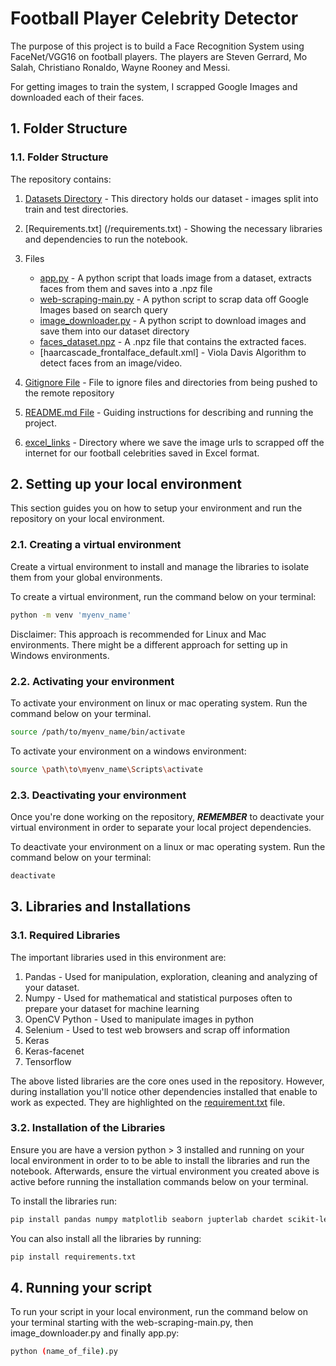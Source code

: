# Football Player Celebrity Detector

The purpose of this project is to build a Face Recognition System using FaceNet/VGG16 on football players. The players are Steven Gerrard, Mo Salah, Christiano Ronaldo, Wayne Rooney and Messi.

For getting images to train the system, I scrapped Google Images and downloaded each of their faces.

## 1. Folder Structure

### 1.1. Folder Structure

The repository contains:

1. [Datasets Directory](/datasets/) - This directory holds our dataset - images split into train and test directories.

2. [Requirements.txt] (/requirements.txt) - Showing the necessary libraries and dependencies to run the notebook.
3. Files
   - [app.py](app.py) - A python script that loads image from a dataset, extracts faces from them and saves into a .npz file
   - [web-scraping-main.py](web-scraping-main.py) - A python script to scrap data off Google Images based on search query
   - [image_downloader.py](image_downloader.py) - A python script to download images and save them into our dataset directory
   - [faces_dataset.npz](faces_dataset.npz) - A .npz file that contains the extracted faces.
   - [haarcascade_frontalface_default.xml] - Viola Davis Algorithm to detect faces from an image/video.
4. [Gitignore File](/.gitignore) - File to ignore files and directories from being pushed to the remote repository
5. [README.md File](/README.md) - Guiding instructions for describing and running the project.
6. [excel_links](excel_links) - Directory where we save the image urls to scrapped off the internet for our football celebrities saved in Excel format.

## 2. Setting up your local environment

This section guides you on how to setup your environment and run the repository on your local environment.

### 2.1. Creating a virtual environment

Create a virtual environment to install and manage the libraries to isolate them from your global environments.

To create a virtual environment, run the command below on your terminal:

```bash
python -m venv 'myenv_name'
```

Disclaimer: This approach is recommended for Linux and Mac environments. There might be a different approach for setting up in Windows environments.

### 2.2. Activating your environment

To activate your environment on linux or mac operating system. Run the command below on your terminal.

```bash
source /path/to/myenv_name/bin/activate
```

To activate your environment on a windows environment:

```bash
source \path\to\myenv_name\Scripts\activate
```

### 2.3. Deactivating your environment

Once you're done working on the repository, <b><i>REMEMBER</i></b> to deactivate your virtual environment in order to separate your local project dependencies.

To deactivate your environment on a linux or mac operating system. Run the command below on your terminal:

```bash
deactivate
```

## 3. Libraries and Installations

### 3.1. Required Libraries

The important libraries used in this environment are:

1. Pandas - Used for manipulation, exploration, cleaning and analyzing of your dataset.
2. Numpy - Used for mathematical and statistical purposes often to prepare your dataset for machine learning
3. OpenCV Python - Used to manipulate images in python
4. Selenium - Used to test web browsers and scrap off information
5. Keras
6. Keras-facenet
7. Tensorflow

The above listed libraries are the core ones used in the repository. However, during installation you'll notice other dependencies installed that enable to work as expected. They are highlighted on the [requirement.txt](/requirements.txt) file.

### 3.2. Installation of the Libraries

Ensure you are have a version python > 3 installed and running on your local environment in order to to be able to install the libraries and run the notebook. Afterwards, ensure the virtual environment you created above is active before running the installation commands below on your terminal.

To install the libraries run:

```bash
pip install pandas numpy matplotlib seaborn jupterlab chardet scikit-learn
```

You can also install all the libraries by running:

```bash
pip install requirements.txt
```

## 4. Running your script

To run your script in your local environment, run the command below on your terminal starting with the web-scraping-main.py, then image_downloader.py and finally app.py:

```bash
python (name_of_file).py
```
